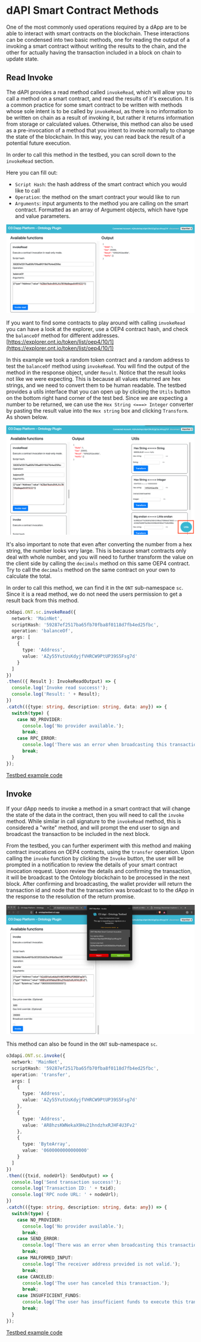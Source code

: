 # dAPI Smart Contract Methods

One of the most commonly used operations required by a dApp are to be able to interact with smart contracts on the blockchain. These interactions can be condensed into two basic methods, one for reading the output of a invoking a smart contract without writing the results to the chain, and the other for actually having the transaction included in a block on chain to update state.

## Read Invoke

The dAPI provides a read method called `invokeRead`, which will allow you to call a method on a smart contract, and read the results of it's execution. It is a common practice for some smart contract to be written with methods whose sole intent is to be called by `invokeRead`, as there is no information to be written on chain as a result of invoking it, but rather it returns information from storage or calculated values. Otherwise, this method can also be used as a pre-invocation of a method that you intent to invoke normally to change the state of the blockchain. In this way, you can read back the result of a potential future execution.

In order to call this method in the testbed, you can scroll down to the `invokeRead` section.

Here you can fill out:
- `Script Hash`: the hash address of the smart contract which you would like to call
- `Operation`: the method on the smart contract your would like to run
- `Arguments`: input arguments to the method you are calling on the smart contract. Formatted as an array of Argument objects, which have type and value parameters.

![alt text](../../assets/clientApp/dapi/smartContract/invokeRead.png "dapi invokeRead")

If you want to find some contracts to play around with calling `invokeRead` you can have a look at the explorer, use a OEP4 contract hash, and check the `balanceOf` method for different addresses.
[https://explorer.ont.io/token/list/oep4/10/1](https://explorer.ont.io/token/list/oep4/10/1)

In this example we took a random token contract and a random address to test the `balanceOf` method using `invokeRead`. You will find the output of the method in the response object, under `Result`. Notice that the result looks not like we were expecting. This is because all values returned are hex strings, and we need to convert them to be human readable. The testbed provides a utils interface that you can open up by clicking the `Utils` button on the bottom right hand corner of the test bed. Since we are expecting a number to be returned, we can use the `Hex String <===> Integer` converter by pasting the result value into the `Hex string` box and clicking `Transform`. As shown below.

![alt text](../../assets/clientApp/dapi/smartContract/invokeReadSuccess.png "dapi invokeRead success")

It's also important to note that even after converting the number from a hex string, the number looks very large. This is because smart contracts only deal with whole number, and you will need to further transform the value on the client side by calling the `decimals` method on this same OEP4 contract. Try to call the `decimals` method on the same contract on your own to calculate the total.

In order to call this method, we can find it in the `ONT` sub-namespace `sc`. Since it is a read method, we do not need the users permission to get a result back from this method.

```typescript
o3dapi.ONT.sc.invokeRead({
  network: 'MainNet',
  scriptHash: '59287ef2517ba65fb70fba8f0118d7fb4ed25fbc',
  operation: 'balanceOf',
  args: [
    {
      type: 'Address',
      value: 'AZy55YutUsKdyjfVHRCW9PtUP39S5Fsg7d'
    }
  ]
})
.then(({ Result }: InvokeReadOutput) => {
  console.log('Invoke read success!');
  console.log('Result: ' + Result);
})
.catch(({type: string, description: string, data: any}) => {
  switch(type) {
    case NO_PROVIDER:
      console.log('No provider available.');
      break;
    case RPC_ERROR:
      console.log('There was an error when broadcasting this transaction to the network.');
      break;
  }
});
```
[Testbed example code](https://github.com/O3Labs/o3-dapi/blob/master/packages/ont/test/main.js#L262)


## Invoke

If your dApp needs to invoke a method in a smart contract that will change the state of the data in the contract, then you will need to call the `invoke` method. While similar in call signature to the `invokeRead` method, this is considered a "write" method, and will prompt the end user to sign and broadcast the transaction to be included in the next block.

From the testbed, you can further experiment with this method and making contract invocations on OEP4 contracts, using the `transfer` operation. Upon calling the `invoke` function by clicking the `Invoke` button, the user will be prompted in a notification to review the details of your smart contract invocation request. Upon review the details and confirming the transaction, it will be broadcast to the Ontology blockchain to be processed in the next block. After confirming and broadcasting, the wallet provider will return the transaction id and node that the transaction was broadcast to to the dApp in the response to the resolution of the return promise.

![alt text](../../assets/clientApp/dapi/smartContract/invoke.png "dapi invoke")

This method can also be found in the `ONT` sub-namespace `sc`.

```typescript
o3dapi.ONT.sc.invoke({
  network: 'MainNet',
  scriptHash: '59287ef2517ba65fb70fba8f0118d7fb4ed25fbc',
  operation: 'transfer',
  args: [
    {
      type: 'Address',
      value: 'AZy55YutUsKdyjfVHRCW9PtUP39S5Fsg7d'
    },
    {
      type: 'Address',
      value: 'AR8hzsKWNekaX9Hu21hndzhxRJHF4U3Fv2'
    },
    {
      type: 'ByteArray',
      value: '0600000000000000'
    }
  ]
})
.then(({txid, nodeUrl}: SendOutput) => {
  console.log('Send transaction success!');
  console.log('Transaction ID: ' + txid);
  console.log('RPC node URL: ' + nodeUrl);
})
.catch(({type: string, description: string, data: any}) => {
  switch(type) {
    case NO_PROVIDER:
      console.log('No provider available.');
      break;
    case SEND_ERROR:
      console.log('There was an error when broadcasting this transaction to the network.');
      break;
    case MALFORMED_INPUT:
      console.log('The receiver address provided is not valid.');
      break;
    case CANCELED:
      console.log('The user has canceled this transaction.');
      break;
    case INSUFFICIENT_FUNDS:
      console.log('The user has insufficient funds to execute this transaction.');
      break;
  }
});
```
[Testbed example code](https://github.com/O3Labs/o3-dapi/blob/master/packages/ont/test/main.js#L278)
